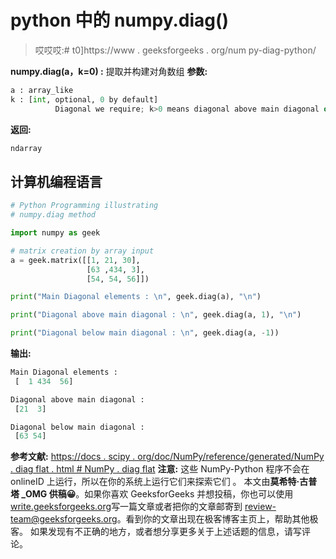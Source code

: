 # python 中的 numpy.diag()

> 哎哎哎:# t0]https://www . geeksforgeeks . org/num py-diag-python/

**numpy.diag(a，k=0) :** 提取并构建对角数组
**参数:**

```py
a : array_like 
k : [int, optional, 0 by default]
          Diagonal we require; k>0 means diagonal above main diagonal or vice versa.
```

**返回:**

```py
ndarray
```

## 计算机编程语言

```py
# Python Programming illustrating
# numpy.diag method

import numpy as geek

# matrix creation by array input
a = geek.matrix([[1, 21, 30],
                 [63 ,434, 3],
                 [54, 54, 56]])

print("Main Diagonal elements : \n", geek.diag(a), "\n")

print("Diagonal above main diagonal : \n", geek.diag(a, 1), "\n")

print("Diagonal below main diagonal : \n", geek.diag(a, -1))
```

**输出:**

```py
Main Diagonal elements : 
 [  1 434  56] 

Diagonal above main diagonal : 
 [21  3] 

Diagonal below main diagonal : 
 [63 54]
```

**参考文献:**
[https://docs . scipy . org/doc/NumPy/reference/generated/NumPy . diag flat . html # NumPy . diag flat](https://docs.scipy.org/doc/numpy/reference/generated/numpy.diagflat.html#numpy.diagflat)
**注意:**
这些 NumPy-Python 程序不会在 onlineID 上运行，所以在你的系统上运行它们来探索它们
。
本文由**莫希特·古普塔 _OMG 供稿😀**。如果你喜欢 GeeksforGeeks 并想投稿，你也可以使用[write.geeksforgeeks.org](https://write.geeksforgeeks.org)写一篇文章或者把你的文章邮寄到 review-team@geeksforgeeks.org。看到你的文章出现在极客博客主页上，帮助其他极客。
如果发现有不正确的地方，或者想分享更多关于上述话题的信息，请写评论。